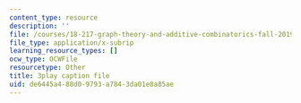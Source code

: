 ```yaml
---
content_type: resource
description: ''
file: /courses/18-217-graph-theory-and-additive-combinatorics-fall-2019/de6445a488d09793a7843da01e8a85ae_mJziV7sAZm4.srt
file_type: application/x-subrip
learning_resource_types: []
ocw_type: OCWFile
resourcetype: Other
title: 3play caption file
uid: de6445a4-88d0-9793-a784-3da01e8a85ae
---
```

